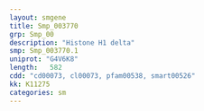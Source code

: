 ```yaml
---
layout: smgene
title: Smp_003770
grp: Smp_00
description: "Histone H1 delta"
smp: Smp_003770.1
uniprot: "G4V6K8"
length:   582
cdd: "cd00073, cl00073, pfam00538, smart00526"
kk: K11275
categories: sm
---
```


